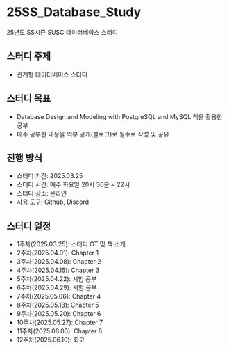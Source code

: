 # 25SS_Database_Study
25년도 SS시즌 SUSC 데이터베이스 스터디

## 스터디 주제
- 관계형 데이터베이스 스터디

## 스터디 목표
- Database Design and Modeling with PostgreSQL and MySQL 책을 활용한 공부
- 매주 공부한 내용을 외부 공개(블로그)로 필수로 작성 및 공유

## 진행 방식
- 스터디 기간: 2025.03.25 
- 스터디 시간: 매주 화요일 20시 30분 ~ 22시
- 스터디 장소: 온라인
- 사용 도구: Github, Discord

## 스터디 일정
- 1주차(2025.03.25): 스터디 OT 및 책 소개
- 2주차(2025.04.01): Chapter 1
- 3주차(2025.04.08): Chapter 2
- 4주차(2025.04.15): Chapter 3
- 5주차(2025.04.22): 시험 공부
- 6주차(2025.04.29): 시험 공부
- 7주차(2025.05.06): Chapter 4
- 8주차(2025.05.13): Chapter 5
- 9주차(2025.05.20): Chapter 6
- 10주차(2025.05.27): Chapter 7
- 11주차(2025.06.03): Chapter 8
- 12주차(2025.06.10): 회고
